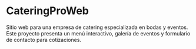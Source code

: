 # CateringProWeb
Sitio web para una empresa de catering especializada en bodas y eventos. Este proyecto presenta un menú interactivo, galería de eventos y formulario de contacto para cotizaciones.
